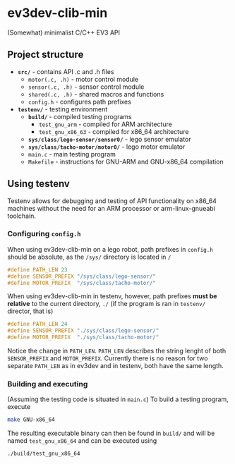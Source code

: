 # ev3dev-clib-min
(Somewhat) minimalist C/C++ EV3 API

## Project structure
 - **`src/`** - contains API .c and .h files
    - `motor(.c, .h)` - motor control module
    - `sensor(.c, .h)` - sensor control module
    - `shared(.c, .h)` - shared macros and functions
    - `config.h` - configures path prefixes
 - **`testenv/`** - testing environment
    - **`build/`** - compiled testing programs
        - `test_gnu_arm` - compiled for ARM architecture
        - `test_gnu_x86_63` - compiled for x86_64 architecture
    - **`sys/class/lego-sensor/sensor0/`** - lego sensor emulator
    - **`sys/class/tacho-motor/motor0/`** - lego motor emulator
    - `main.c` - main testing program
    - `Makefile` - instructions for GNU-ARM and GNU-x86_64 compilation

## Using testenv
Testenv allows for debugging and testing of API functionality on x86_64 machines without the need for an ARM processor or arm-linux-gnueabi toolchain.
### Configuring `config.h`
When using ev3dev-clib-min on a lego robot, path prefixes in `config.h` should be absolute, as the `/sys/` directory is located in `/`
```c
#define PATH_LEN 23
#define SENSOR_PREFIX "/sys/class/lego-sensor/"
#define MOTOR_PREFIX  "/sys/class/tacho-motor/"
```
When using ev3dev-clib-min in testenv, however, path prefixes **must be relative** to the current directory, `./` (if the program is ran in `testenv/` director, that is)
```c
#define PATH_LEN 24
#define SENSOR_PREFIX "./sys/class/lego-sensor/"
#define MOTOR_PREFIX  "./sys/class/tacho-motor/"
```
Notice the change in `PATH_LEN`. `PATH_LEN` describes the string lenght of both `SENSOR_PREFIX` and `MOTOR_PREFIX`. Currently there is no reason for two separate `PATH_LEN` as in ev3dev and in testenv, both have the same length.
### Building and executing
(Assuming the testing code is situated in `main.c`) To build a testing program, execute
```sh
make GNU-x86_64
```
The resulting executable binary can then be found in `build/` and will be named `test_gnu_x86_64` and can be executed using
```sh
./build/test_gnu_x86_64
```
